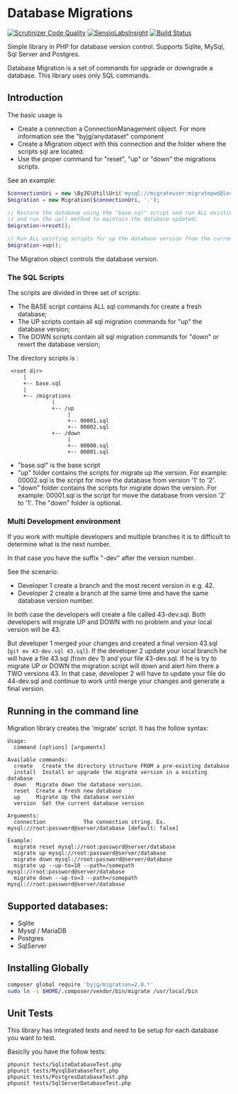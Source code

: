 # Database Migrations
[![Scrutinizer Code Quality](https://scrutinizer-ci.com/g/byjg/migration/badges/quality-score.png?b=master)](https://scrutinizer-ci.com/g/byjg/migration/?branch=master)
[![SensioLabsInsight](https://insight.sensiolabs.com/projects/571cb412-7018-4938-a4e5-0f9ce44956d7/mini.png)](https://insight.sensiolabs.com/projects/571cb412-7018-4938-a4e5-0f9ce44956d7)
[![Build Status](https://travis-ci.org/byjg/migration.svg?branch=master)](https://travis-ci.org/byjg/migration)

Simple library in PHP for database version control. Supports Sqlite, MySql, Sql Server and Postgres.

Database Migration is a set of commands for upgrade or downgrade a database.
This library uses only SQL commands.

## Introduction

The basic usage is 

- Create a connection a ConnectionManagement object. For more information see the "byjg/anydataset" component
- Create a Migration object with this connection and the folder where the scripts sql are located. 
- Use the proper command for "reset", "up" or "down" the migrations scripts. 

See an example:

```php
$connectionUri = new \ByJG\Util\Uri('mysql://migrateuser:migratepwd@localhost/migratedatabase');
$migration = new Migration($connectionUri, '.');

// Restore the database using the "base.sql" script and run ALL existing scripts for up the database version
// and run the up() method to maintain the database updated;
$migration->reset();

// Run ALL existing scripts for up the database version from the current version to the last version; 
$migration->up();
```

The Migration object controls the database version.  

### The SQL Scripts

The scripts are divided in three set of scripts:

- The BASE script contains ALL sql commands for create a fresh database; 
- The UP scripts contain all sql migration commands for "up" the database version;
- The DOWN scripts contain all sql migration commands for "down" or revert the database version;

The directory scripts is :

```
 <root dir>
     |
     +-- base.sql
     |
     +-- /migrations
              |
              +-- /up
                   |
                   +-- 00001.sql
                   +-- 00002.sql
              +-- /down
                   |
                   +-- 00000.sql
                   +-- 00001.sql
``` 

- "base.sql" is the base script
- "up" folder contains the scripts for migrate up the version. 
For example: 00002.sql is the script for move the database from version '1' to '2'.
- "down" folder contains the scripts for migrate down the version. 
For example: 00001.sql is the script for move the database from version '2' to '1'.
The "down" folder is optional. 

### Multi Development environment 

If you work with multiple developers and multiple branches it is to difficult to determine what is the next number.

In that case you have the suffix "-dev" after the version number. 

See the scenario:

- Developer 1 create a branch and the most recent version in e.g. 42.
- Developer 2 create a branch at the same time and have the same database version number.

In both case the developers will create a file called 43-dev.sql. Both developers will migrate UP and DOWN with
no problem and your local version will be 43. 

But developer 1 merged your changes and created a final version 43.sql (`git mv 43-dev.sql 43.sql`). If the developer 2
update your local branch he will have a file 43.sql (from dev 1) and your file 43-dev.sql. 
If he is try to migrate UP or DOWN
the migration script will down and alert him there a TWO versions 43. In that case, developer 2 will have to update your
file do 44-dev.sql and continue to work until merge your changes and generate a final version. 

## Running in the command line

Migration library creates the 'migrate' script. It has the follow syntax:

```
Usage:
  command [options] [arguments]

Available commands:
  create   Create the directory structure FROM a pre-existing database
  install  Install or upgrade the migrate version in a existing database
  down   Migrate down the database version.
  reset  Create a fresh new database
  up     Migrate Up the database version
  version  Get the current database version

Arguments:
  connection            The connection string. Ex. mysql://root:password@server/database [default: false]

Example:
  migrate reset mysql://root:password@server/database
  migrate up mysql://root:password@server/database
  migrate down mysql://root:password@server/database
  migrate up --up-to=10 --path=/somepath mysql://root:password@server/database
  migrate down --up-to=3 --path=/somepath mysql://root:password@server/database
```

## Supported databases:

* Sqlite
* Mysql / MariaDB
* Postgres
* SqlServer

## Installing Globally

```bash
composer global require 'byjg/migration=2.0.*'
sudo ln -s $HOME/.composer/vendor/bin/migrate /usr/local/bin
```

## Unit Tests

This library has integrated tests and need to be setup for each database you want to test. 

Basiclly you have the follow tests:

```
phpunit tests/SqliteDatabaseTest.php
phpunit tests/MysqlDatabaseTest.php
phpunit tests/PostgresDatabaseTest.php
phpunit tests/SqlServerDatabaseTest.php 
```